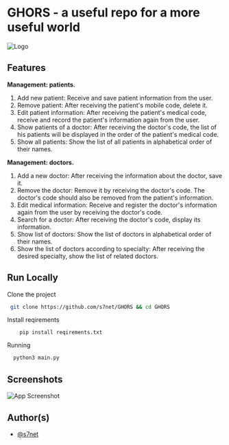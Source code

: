 # GHORS - a useful repo for a more useful world

![Logo](https://drive.s7net.ir/ghors-pic.png)

## Features

**Management: patients.**

1. Add new patient:
   Receive and save patient information from the user.
2. Remove patient:
   After receiving the patient's mobile code, delete it.
3. Edit patient information:
   After receiving the patient's medical code, receive and record the patient's information again from the user.
4. Show patients of a doctor:
   After receiving the doctor's code, the list of his patients will be displayed in the order of the patient's medical code.
5. Show all patients:
   Show the list of all patients in alphabetical order of their names.

**Management: doctors.**

1. Add a new doctor:
   After receiving the information about the doctor, save it.
2. Remove the doctor:
   Remove it by receiving the doctor's code. The doctor's code should also be removed from the patient's information.
3. Edit medical information:
   Receive and register the doctor's information again from the user by receiving the doctor's code.
4. Search for a doctor:
   After receiving the doctor's code, display its information.
5. Show list of doctors:
   Show the list of doctors in alphabetical order of their names.
6. Show the list of doctors according to specialty:
   After receiving the desired specialty, show the list of related doctors.

## Run Locally

Clone the project

```bash
 git clone https://github.com/s7net/GHORS && cd GHORS
```

Install reqirements

```
	pip install reqirements.txt
```



Running

```bash
  python3 main.py
```

## Screenshots

![App Screenshot](https://drive.s7net.ir/ghors-pic.png)

## Author(s)

- [@s7net](https://t.me/s7net)
